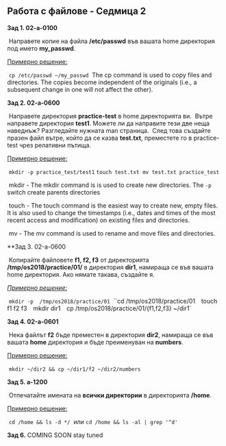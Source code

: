 ## Работа с файлове - Седмица 2

**Зад 1. 02-а-0100** 

​	Направете копие на файла **/etc/passwd** във вашата home директория под името **my_passwd**.

<u>Примерно решение:</u>

​	`cp /etc/passwd ~/my_passwd`
​	The cp command is used to copy files and directories. The copies become independent of the originals (i.e., a subsequent change in one will not affect the other).

**Зад 2. 02-а-0600**

​	Направете директория **practice-test** в home директорията ви. 
​	Вътре направете директория **test1**. Можете ли да направите тези две неща наведнъж? Разгледайте нужната man страница.
​	След това създайте празен файл вътре, който да се казва **test.txt**, преместете го в practice-test чрез релативни пътища.

<u>Примерно решение:</u>

​	`mkdir -p practice_test/test1`
​	`touch test.txt`
​	`mv test.txt practice_test`

​	mkdir - The mkdir command is is used to create new directories. The `-p` switch create parents directories

​	touch - The touch command is the easiest way to create new, empty files. It is also used to change the timestamps (i.e., dates and times of the most recent access and modification) on existing files and directories.

​	mv - The mv command is used to rename and move files and directories.

**Зад 3. 02-a-0600

​	Копирайте файловете **f1, f2, f3** от директорията **/tmp/os2018/practice/01/** в директория **dir1**, намираща се във вашата home директория. Ако нямате такава, създайте я.

<u>*Примерно решение:*</u>

​	`mkdir -p  /tmp/os2018/practice/01`
​	``cd /tmp/os2018/practice/01`
​	`touch f1 f2 f3`
​	`mkdir dir1`
​	`cp /tmp/os2018/practice/01/{f1,f2,f3} ~/dir1`

**Зад 4. 02-a-0601**

​	Нека файлът **f2** бъде преместен в директория **dir2**, намираща се във вашата **home** директория и бъде преименуван на **numbers**.

<u>Примерно решение:</u>

​	`mkdir ~/dir2 && cp ~/dir1/f2 ~/dir2/numbers`

**Зад 5. a-1200**

​	Отпечатайте имената на **всички директории** в директорията **/home**.

<u>Примерно решение:</u>

​	`cd /home && ls -d */`
​	или
​	`cd /home && ls -al | grep '^d'`

**Зад 6.** COMING SOON stay tuned

